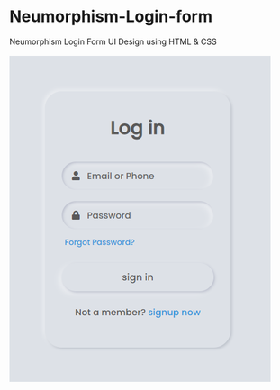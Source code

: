# Neumorphism-Login-form

Neumorphism Login Form UI Design using HTML &amp; CSS<br><br>
![](ss.png) 
